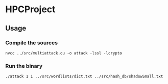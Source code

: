 # HPCProject

## Usage

### Compile the sources
    nvcc ../src/multiattack.cu -o attack -lssl -lcrypto

### Run the binary
    ./attack 1 1 ../src/wordlists/dict.txt ../src/hash_db/shadowSmall.txt